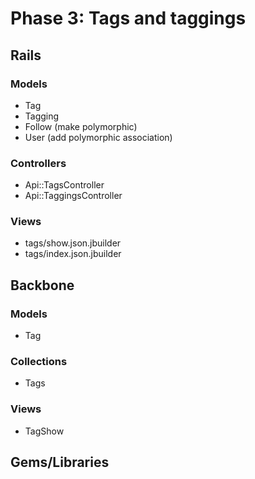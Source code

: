 # Phase 3: Tags and taggings

## Rails
### Models
* Tag
* Tagging
* Follow (make polymorphic)
* User (add polymorphic association)

### Controllers
* Api::TagsController
* Api::TaggingsController

### Views
* tags/show.json.jbuilder
* tags/index.json.jbuilder

## Backbone
### Models
* Tag

### Collections
* Tags

### Views
* TagShow

## Gems/Libraries
